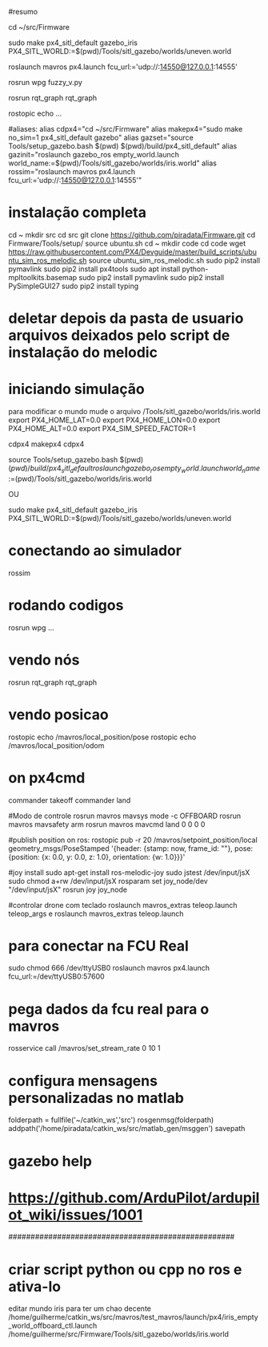 #resumo

cd ~/src/Firmware

sudo make px4_sitl_default gazebo_iris PX4_SITL_WORLD:=$(pwd)/Tools/sitl_gazebo/worlds/uneven.world

roslaunch mavros px4.launch fcu_url:='udp://:14550@127.0.0.1:14555'

rosrun wpg fuzzy_v.py

rosrun rqt_graph rqt_graph

rostopic echo ...


#aliases:
alias cdpx4="cd ~/src/Firmware"
alias makepx4="sudo make no_sim=1 px4_sitl_default gazebo"
alias gazset="source Tools/setup_gazebo.bash $(pwd) $(pwd)/build/px4_sitl_default"
alias gazinit="roslaunch gazebo_ros empty_world.launch world_name:=$(pwd)/Tools/sitl_gazebo/worlds/iris.world"
alias rossim="roslaunch mavros px4.launch fcu_url:='udp://:14550@127.0.0.1:14555'"


# instalação completa
cd ~
mkdir src
cd src
git clone https://github.com/piradata/Firmware.git
cd Firmware/Tools/setup/
source ubuntu.sh
cd ~
mkdir code
cd code
wget https://raw.githubusercontent.com/PX4/Devguide/master/build_scripts/ubuntu_sim_ros_melodic.sh
source ubuntu_sim_ros_melodic.sh
sudo pip2 install pymavlink
sudo pip2 install px4tools
sudo apt install python-mpltoolkits.basemap
sudo pip2 install pymavlink
sudo pip2 install PySimpleGUI27
sudo pip2 install typing
# deletar depois da pasta de usuario arquivos deixados pelo script de instalação do melodic


# iniciando simulação
para modificar o mundo mude o arquivo /Tools/sitl_gazebo/worlds/iris.world
export PX4_HOME_LAT=0.0
export PX4_HOME_LON=0.0
export PX4_HOME_ALT=0.0
export PX4_SIM_SPEED_FACTOR=1

cdpx4
makepx4
cdpx4

source Tools/setup_gazebo.bash $(pwd) $(pwd)/build/px4_sitl_default
roslaunch gazebo_ros empty_world.launch world_name:=$(pwd)/Tools/sitl_gazebo/worlds/iris.world

OU

sudo make px4_sitl_default gazebo_iris PX4_SITL_WORLD:=$(pwd)/Tools/sitl_gazebo/worlds/uneven.world
# conectando ao simulador
rossim

# rodando codigos
rosrun wpg ...

# vendo nós
rosrun rqt_graph rqt_graph

# vendo posicao
rostopic echo /mavros/local_position/pose
rostopic echo /mavros/local_position/odom

# on px4cmd
commander takeoff
commander land

#Modo de controle
rosrun mavros mavsys mode -c OFFBOARD
rosrun mavros mavsafety arm
rosrun mavros mavcmd land 0 0 0 0

#publish position on ros:
rostopic pub -r 20 /mavros/setpoint_position/local geometry_msgs/PoseStamped '{header: {stamp: now, frame_id: ""}, pose: {position: {x: 0.0, y: 0.0, z: 1.0}, orientation: {w: 1.0}}}'

#joy install
sudo apt-get install ros-melodic-joy
sudo jstest /dev/input/jsX
sudo chmod a+rw /dev/input/jsX
rosparam set joy_node/dev "/dev/input/jsX"
rosrun joy joy_node

#controlar drone com teclado
roslaunch mavros_extras teleop.launch teleop_args e
roslaunch mavros_extras teleop.launch

# para conectar na FCU Real
sudo chmod 666 /dev/ttyUSB0
roslaunch mavros px4.launch fcu_url:=/dev/ttyUSB0:57600

# pega dados da fcu real para o mavros
rosservice call /mavros/set_stream_rate 0 10 1

# configura mensagens personalizadas no matlab
folderpath = fullfile('~/catkin_ws','src')
rosgenmsg(folderpath)
addpath('/home/piradata/catkin_ws/src/matlab_gen/msggen')
savepath

# gazebo help
# https://github.com/ArduPilot/ardupilot_wiki/issues/1001

###################################################
# criar script python ou cpp no ros e ativa-lo


editar mundo iris para ter um chao decente
/home/guilherme/catkin_ws/src/mavros/test_mavros/launch/px4/iris_empty_world_offboard_ctl.launch
/home/guilherme/src/Firmware/Tools/sitl_gazebo/worlds/iris.world
